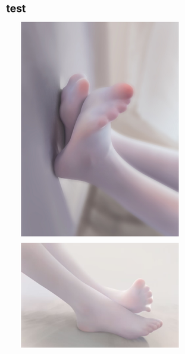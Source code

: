 # test

<figure><img src=".gitbook/assets/426173f71ae9649d.jpg" alt=""><figcaption></figcaption></figure>

<figure><img src=".gitbook/assets/-10a05e50603df37a.jpg" alt=""><figcaption></figcaption></figure>
